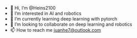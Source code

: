 - 👋 Hi, I’m @Heins2100
- 👀 I’m interested in AI and robotics
- 🌱 I’m currently learning deep learning with pytorch
- 💞️ I’m looking to collaborate on deep learning and robotics
- 📫 How to reach me juanhe7@outlook.com

<!---
Heins2100/Heins2100 is a ✨ special ✨ repository because its `README.md` (this file) appears on your GitHub profile.
You can click the Preview link to take a look at your changes.
--->
